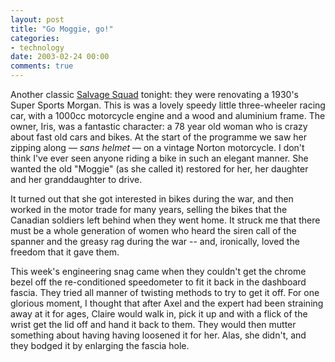 ```yaml
---
layout: post
title: "Go Moggie, go!"
categories:
- technology
date: 2003-02-24 00:00
comments: true
---
```


<p>Another classic <a href="http://www.channel4.com/science/microsites/S/salvage_squad/machines/this_week.html">Salvage Squad</a> tonight: they were renovating a 1930's Super Sports Morgan. This is was a lovely speedy little three-wheeler racing car, with a 1000cc motorcycle engine and a wood and aluminium frame. The owner, Iris, was a fantastic character: a 78 year old woman who is crazy about fast old cars and bikes. At the start of the programme we saw her zipping along &mdash; <em>sans helmet</em> &mdash; on a vintage Norton motorcycle. I don't think I've ever seen anyone riding a bike in such an elegant manner. She wanted the old "Moggie" (as she called it) restored for her, her daughter and her granddaughter to drive.</p>

<p>It turned out that she got interested in bikes during the war, and then worked in the motor trade for many years, selling the bikes that the Canadian soldiers left behind when they went home. It struck me that there must be a whole generation of women who heard the siren call of the spanner and the greasy rag during the war -- and, ironically, loved the freedom that it gave them.</p>

<p>This week's engineering snag came when they couldn't get the chrome bezel off the re-conditioned speedometer to fit it back in the dashboard fascia. They tried all manner of twisting methods to try to get it off. For one glorious moment, I thought that after Axel and the expert had been straining away at it for ages, Claire would walk in, pick it up and with a flick of the wrist get the lid off and hand it back to them. They would then mutter something about having having loosened it for her. Alas, she didn't, and they bodged it by enlarging the fascia hole.</p>
